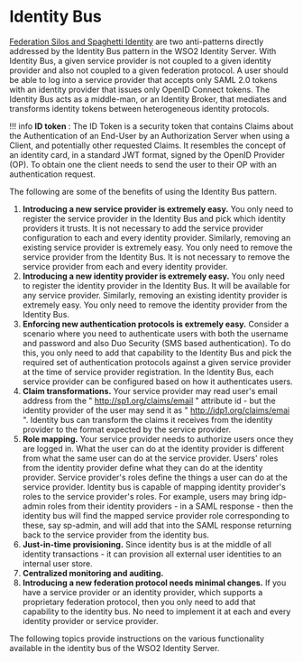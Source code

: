 # Identity Bus

[Federation Silos and Spaghetti
Identity](../../get-started/identity-anti-patterns-and-the-identity-bus) are two
anti-patterns directly addressed by the Identity Bus pattern in the WSO2
Identity Server. With Identity Bus, a given service provider is not
coupled to a given identity provider and also not coupled to a given
federation protocol. A user should be able to log into a service
provider that accepts only SAML 2.0 tokens with an identity provider
that issues only OpenID Connect tokens. The Identity Bus acts as a
middle-man, or an Identity Broker, that mediates and transforms identity
tokens between heterogeneous identity protocols.

!!! info
    **ID token** : The ID Token is a security token that contains Claims
    about the Authentication of an End-User by an Authorization Server when
    using a Client, and potentially other requested Claims. It resembles the
    concept of an identity card, in a standard JWT format, signed by the
    OpenID Provider (OP). To obtain one the client needs to send the user to
    their OP with an authentication request.

The following are some of the benefits of using the Identity Bus
pattern.

1. **Introducing a new service provider is extremely easy.** You only
    need to register the service provider in the Identity Bus and pick
    which identity providers it trusts. It is not necessary to add the
    service provider configuration to each and every identity
    provider. Similarly, removing an existing service provider is
    extremely easy. You only need to remove the service provider from
    the Identity Bus. It is not necessary to remove the service provider
    from each and every identity provider.
2. **Introducing a new identity provider is extremely easy.** You only
    need to register the identity provider in the Identity Bus. It will
    be available for any service provider. Similarly, removing an
    existing identity provider is extremely easy. You only need to
    remove the identity provider from the Identity Bus.
3. **Enforcing new authentication protocols is extremely easy.**
    Consider a scenario where you need to authenticate users with both
    the username and password and also Duo Security (SMS based
    authentication). To do this, you only need to add that capability to
    the Identity Bus and pick the required set of authentication
    protocols against a given service provider at the time of service
    provider registration. In the Identity Bus, each service provider
    can be configured based on how it authenticates users.
4. **Claim transformations.** Your service provider may read user's
    email address from the " http://sp1.org/claims/email " attribute
    id - but the identity provider of the user may send it as "
    http://idp1.org/claims/emai ". Identity bus can transform the
    claims it receives from the identity provider to the format expected
    by the service provider.
5. **Role mapping.** Your service provider needs to authorize users
    once they are logged in. What the user can do at the identity
    provider is different from what the same user can do at the service
    provider. Users' roles from the identity provider define what they can
    do at the identity provider. Service provider's roles define the
    things a user can do at the service provider. Identity bus is
    capable of mapping identity provider's roles to the service
    provider's roles. For example, users may bring idp-admin roles from
    their identity providers - in a SAML response - then the identity bus
    will find the mapped service provider role corresponding to these,
    say sp-admin, and will add that into the SAML response returning
    back to the service provider from the identity bus.
6. **Just-in-time provisioning.** Since identity bus is at the middle
    of all identity transactions - it can provision all external user
    identities to an internal user store.
7. **Centralized monitoring and auditing.**
8. **Introducing a new federation protocol needs minimal changes.** If
    you have a service provider or an identity provider, which supports
    a proprietary federation protocol, then you only need to add that
    capability to the identity bus. No need to implement it at each and
    every identity provider or service provider.

The following topics provide instructions on the various functionality
available in the identity bus of the WSO2 Identity Server.

